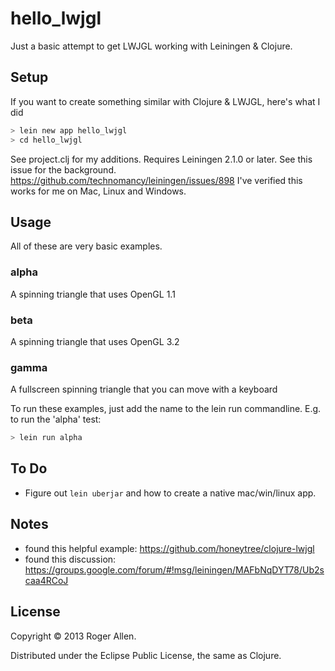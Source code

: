 # hello_lwjgl

Just a basic attempt to get LWJGL working with Leiningen & Clojure.

## Setup

If you want to create something similar with Clojure & LWJGL, here's what I did

```bash
> lein new app hello_lwjgl
> cd hello_lwjgl
```

See project.clj for my additions.  Requires Leiningen 2.1.0 or later.
See this issue for the background.  https://github.com/technomancy/leiningen/issues/898
I've verified this works for me on Mac, Linux and Windows.

## Usage

All of these are very basic examples.

### alpha
A spinning triangle that uses OpenGL 1.1
### beta
A spinning triangle that uses OpenGL 3.2
### gamma
A fullscreen spinning triangle that you can move with a keyboard

To run these examples, just add the name to the lein run commandline.
E.g. to run the 'alpha' test:

```bash 
> lein run alpha
```

## To Do

* Figure out `lein uberjar` and how to create a native mac/win/linux app.

## Notes

* found this helpful example: https://github.com/honeytree/clojure-lwjgl
* found this discussion: https://groups.google.com/forum/#!msg/leiningen/MAFbNqDYT78/Ub2scaa4RCoJ

## License

Copyright © 2013 Roger Allen.

Distributed under the Eclipse Public License, the same as Clojure.
